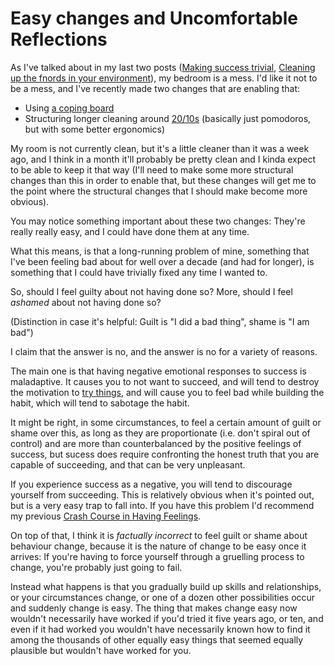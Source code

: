 # Easy changes and Uncomfortable Reflections

As I've talked about in my last two posts ([Making success trivial](https://notebook.drmaciver.com/posts/2020-05-05-08:59.html), [Cleaning up the fnords in your environment](https://notebook.drmaciver.com/posts/2020-05-06-09:51.html)), my bedroom is a mess. I'd like it not to be a mess, and I've recently made two changes that are enabling that:

* Using [a coping board](https://howtosurvivementalillness.tumblr.com/post/162396810334/how-to-make-and-use-a-coping-board)
* Structuring longer cleaning around [20/10s](https://www.unfuckyourhabitat.com/whats-a-2010/) (basically just pomodoros, but with some better ergonomics)

My room is not currently clean, but it's a little cleaner than it was a week ago, and I think in a month it'll probably be pretty clean and I kinda expect to be able to keep it that way (I'll need to make some more structural changes than this in order to enable that, but these changes will get me to the point where the structural changes that I should make become more obvious).

You may notice something important about these two changes: They're really really easy, and I could have done them at any time.

What this means, is that a long-running problem of mine, something that I've been feeling bad about for well over a decade (and had for longer), is something that I could have trivially fixed any time I wanted to.

So, should I feel guilty about not having done so? More, should I feel *ashamed* about not having done so?

(Distinction in case it's helpful: Guilt is "I did a bad thing", shame is "I am bad")

I claim that the answer is no, and the answer is no for a variety of reasons.

The main one is that having negative emotional responses to success is maladaptive. It causes you to not want to succeed, and will tend to destroy the motivation to [try things](https://notebook.drmaciver.com/posts/2020-02-26-16:07.html), and will cause you to feel bad while building the habit, which will tend to sabotage the habit.

It might be right, in some circumstances, to feel a certain amount of guilt or shame over this, as long as they are proportionate (i.e. don't spiral out of control) and are more than counterbalanced by the positive feelings of success, but sucess does require confronting the honest truth that you are capable of succeeding, and that can be very unpleasant.

If you experience success as a negative, you will tend to discourage yourself from succeeding. This is relatively obvious when it's pointed out, but is a very easy trap to fall into. If you have this problem I'd recommend my previous [Crash Course in Having Feelings](https://www.drmaciver.com/2020/01/a-crash-course-in-having-feelings/).

On top of that, I think it is *factually incorrect* to feel guilt or shame about behaviour change, because it is the nature of change to be easy once it arrives: If you're having to force yourself through a gruelling process to change, you're probably just going to fail.

Instead what happens is that you gradually build up skills and relationships, or your circumstances change, or one of a dozen other possibilities occur and suddenly change is easy. The thing that makes change easy now wouldn't necessarily have worked if you'd tried it five years ago, or ten, and even if it had worked you wouldn't have necessarily known how to find it among the thousands of other equally easy things that seemed equally plausible but wouldn't have worked for you.
